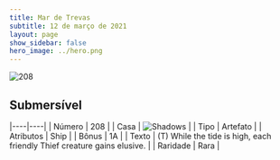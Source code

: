 ```yaml
---
title: Mar de Trevas
subtitle: 12 de março de 2021
layout: page
show_sidebar: false
hero_image: ../hero.png
---
```


![208](https://cdn.keyforgegame.com/media/card_front/pt/496_208_6H865Q263323_pt.png)

## Submersível

|----|----|
| Número | 208 |
| Casa | ![Shadows](https://archonarcana.com/images/thumb/e/ee/Shadows.png/22px-Shadows.png "Sombras") |
| Tipo | Artefato |
| Atributos | Ship |
| Bônus | 1A |
| Texto | (T) While the tide is high, each friendly Thief creature gains elusive. |
| Raridade | Rara |
